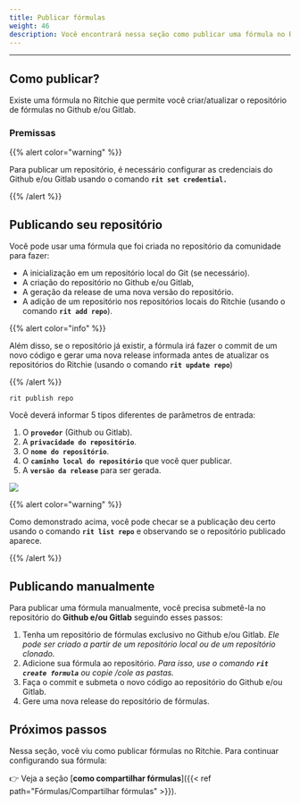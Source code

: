 ```yaml
---
title: Publicar fórmulas
weight: 46
description: Você encontrará nessa seção como publicar uma fórmula no Ritchie.
---
```


---

## Como publicar?

Existe uma fórmula no Ritchie que permite você criar/atualizar o repositório de fórmulas no Github e/ou Gitlab.

### Premissas

{{% alert color="warning" %}}

Para publicar um repositório, é necessário configurar as credenciais do Github e/ou Gitlab usando o comando **`rit set credential.`**

{{% /alert %}}

## Publicando seu repositório

Você pode usar uma fórmula que foi criada no repositório da comunidade para fazer:

- A inicialização em um repositório local do Git (se necessário).
- A criação do repositório no Github e/ou Gitlab,
- A geração da release de uma nova versão do repositório.
- A adição de um repositório nos repositórios locais do Ritchie (usando o comando **`rit add repo`**).

{{% alert color="info" %}}

Além disso, se o repositório já existir, a fórmula irá fazer o commit de um novo código e gerar uma nova release informada antes de atualizar os repositórios do Ritchie (usando o comando **`rit update repo`**)

{{% /alert %}}

```text
rit publish repo
```

Você deverá informar 5 tipos diferentes de parâmetros de entrada:

1. O **`provedor`** (Github ou Gitlab).
2. A **`privacidade do repositório`**.
3. O **`nome do repositório`**.
4. O **`caminho local do repositório`** que você quer publicar.
5. A **`versão da release`** para ser gerada.

![](/shared/rit-publish-repo.gif)

{{% alert color="warning" %}}

Como demonstrado acima, você pode checar se a publicação deu certo usando o comando **`rit list repo`** e observando se o repositório publicado aparece.

{{% /alert %}}

## Publicando manualmente

Para publicar uma fórmula manualmente, você precisa submetê-la no repositório do **Github e/ou Gitlab** seguindo esses passos:

1. Tenha um repositório de fórmulas exclusivo no Github e/ou Gitlab. _Ele pode ser criado a partir de um repositório local ou de um repositório clonado._
2. Adicione sua fórmula ao repositório. _Para isso, use o comando **`rit create formula`** ou copie /cole as pastas._
3. Faça o commit e submeta o novo código ao repositório do Github e/ou Gitlab.
4. Gere uma nova release do repositório de fórmulas.

## Próximos passos

Nessa seção, você viu como publicar fórmulas no Ritchie. Para continuar configurando sua fórmula:

👉 Veja a seção [**como compartilhar fórmulas**]({{< ref path="Fórmulas/Compartilhar fórmulas" >}}).
